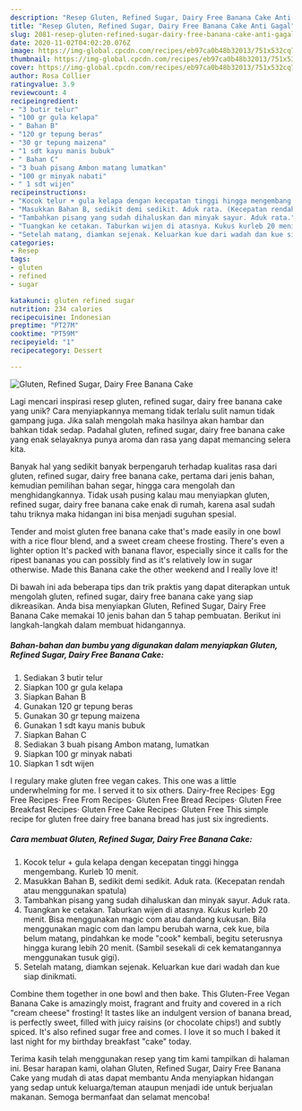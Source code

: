 ```yaml
---
description: "Resep Gluten, Refined Sugar, Dairy Free Banana Cake Anti Gagal"
title: "Resep Gluten, Refined Sugar, Dairy Free Banana Cake Anti Gagal"
slug: 2081-resep-gluten-refined-sugar-dairy-free-banana-cake-anti-gagal
date: 2020-11-02T04:02:20.076Z
image: https://img-global.cpcdn.com/recipes/eb97ca0b48b32013/751x532cq70/gluten-refined-sugar-dairy-free-banana-cake-foto-resep-utama.jpg
thumbnail: https://img-global.cpcdn.com/recipes/eb97ca0b48b32013/751x532cq70/gluten-refined-sugar-dairy-free-banana-cake-foto-resep-utama.jpg
cover: https://img-global.cpcdn.com/recipes/eb97ca0b48b32013/751x532cq70/gluten-refined-sugar-dairy-free-banana-cake-foto-resep-utama.jpg
author: Rosa Collier
ratingvalue: 3.9
reviewcount: 4
recipeingredient:
- "3 butir telur"
- "100 gr gula kelapa"
- " Bahan B"
- "120 gr tepung beras"
- "30 gr tepung maizena"
- "1 sdt kayu manis bubuk"
- " Bahan C"
- "3 buah pisang Ambon matang lumatkan"
- "100 gr minyak nabati"
- " 1 sdt wijen"
recipeinstructions:
- "Kocok telur + gula kelapa dengan kecepatan tinggi hingga mengembang. Kurleb 10 menit."
- "Masukkan Bahan B, sedikit demi sedikit. Aduk rata. (Kecepatan rendah atau menggunakan spatula)"
- "Tambahkan pisang yang sudah dihaluskan dan minyak sayur. Aduk rata."
- "Tuangkan ke cetakan. Taburkan wijen di atasnya. Kukus kurleb 20 menit. Bisa menggunakan magic com atau dandang kukusan. Bila menggunakan magic com dan lampu berubah warna, cek kue, bila belum matang, pindahkan ke mode &#34;cook&#34; kembali, begitu seterusnya hingga kurang lebih 20 menit. (Sambil sesekali di cek kematangannya menggunakan tusuk gigi)."
- "Setelah matang, diamkan sejenak. Keluarkan kue dari wadah dan kue siap dinikmati."
categories:
- Resep
tags:
- gluten
- refined
- sugar

katakunci: gluten refined sugar 
nutrition: 234 calories
recipecuisine: Indonesian
preptime: "PT27M"
cooktime: "PT59M"
recipeyield: "1"
recipecategory: Dessert

---
```



![Gluten, Refined Sugar, Dairy Free Banana Cake](https://img-global.cpcdn.com/recipes/eb97ca0b48b32013/751x532cq70/gluten-refined-sugar-dairy-free-banana-cake-foto-resep-utama.jpg)

Lagi mencari inspirasi resep gluten, refined sugar, dairy free banana cake yang unik? Cara menyiapkannya memang tidak terlalu sulit namun tidak gampang juga. Jika salah mengolah maka hasilnya akan hambar dan bahkan tidak sedap. Padahal gluten, refined sugar, dairy free banana cake yang enak selayaknya punya aroma dan rasa yang dapat memancing selera kita.

Banyak hal yang sedikit banyak berpengaruh terhadap kualitas rasa dari gluten, refined sugar, dairy free banana cake, pertama dari jenis bahan, kemudian pemilihan bahan segar, hingga cara mengolah dan menghidangkannya. Tidak usah pusing kalau mau menyiapkan gluten, refined sugar, dairy free banana cake enak di rumah, karena asal sudah tahu triknya maka hidangan ini bisa menjadi suguhan spesial.

Tender and moist gluten free banana cake that&#39;s made easily in one bowl with a rice flour blend, and a sweet cream cheese frosting. There&#39;s even a lighter option It&#39;s packed with banana flavor, especially since it calls for the ripest bananas you can possibly find as it&#39;s relatively low in sugar otherwise. Made this Banana cake the other weekend and I really love it!


Di bawah ini ada beberapa tips dan trik praktis yang dapat diterapkan untuk mengolah gluten, refined sugar, dairy free banana cake yang siap dikreasikan. Anda bisa menyiapkan Gluten, Refined Sugar, Dairy Free Banana Cake memakai 10 jenis bahan dan 5 tahap pembuatan. Berikut ini langkah-langkah dalam membuat hidangannya.

<!--inarticleads1-->

##### Bahan-bahan dan bumbu yang digunakan dalam menyiapkan Gluten, Refined Sugar, Dairy Free Banana Cake:

1. Sediakan 3 butir telur
1. Siapkan 100 gr gula kelapa
1. Siapkan  Bahan B
1. Gunakan 120 gr tepung beras
1. Gunakan 30 gr tepung maizena
1. Gunakan 1 sdt kayu manis bubuk
1. Siapkan  Bahan C
1. Sediakan 3 buah pisang Ambon matang, lumatkan
1. Siapkan 100 gr minyak nabati
1. Siapkan  1 sdt wijen


I regulary make gluten free vegan cakes. This one was a little underwhelming for me. I served it to six others. Dairy-free Recipes· Egg Free Recipes· Free From Recipes· Gluten Free Bread Recipes· Gluten Free Breakfast Recipes· Gluten Free Cake Recipes· Gluten Free This simple recipe for gluten free dairy free banana bread has just six ingredients. 

<!--inarticleads2-->

##### Cara membuat Gluten, Refined Sugar, Dairy Free Banana Cake:

1. Kocok telur + gula kelapa dengan kecepatan tinggi hingga mengembang. Kurleb 10 menit.
1. Masukkan Bahan B, sedikit demi sedikit. Aduk rata. (Kecepatan rendah atau menggunakan spatula)
1. Tambahkan pisang yang sudah dihaluskan dan minyak sayur. Aduk rata.
1. Tuangkan ke cetakan. Taburkan wijen di atasnya. Kukus kurleb 20 menit. Bisa menggunakan magic com atau dandang kukusan. Bila menggunakan magic com dan lampu berubah warna, cek kue, bila belum matang, pindahkan ke mode &#34;cook&#34; kembali, begitu seterusnya hingga kurang lebih 20 menit. (Sambil sesekali di cek kematangannya menggunakan tusuk gigi).
1. Setelah matang, diamkan sejenak. Keluarkan kue dari wadah dan kue siap dinikmati.


Combine them together in one bowl and then bake. This Gluten-Free Vegan Banana Cake is amazingly moist, fragrant and fruity and covered in a rich &#34;cream cheese&#34; frosting! It tastes like an indulgent version of banana bread, is perfectly sweet, filled with juicy raisins (or chocolate chips!) and subtly spiced. It&#39;s also refined sugar free and comes. I love it so much I baked it last night for my birthday breakfast &#34;cake&#34; today. 

Terima kasih telah menggunakan resep yang tim kami tampilkan di halaman ini. Besar harapan kami, olahan Gluten, Refined Sugar, Dairy Free Banana Cake yang mudah di atas dapat membantu Anda menyiapkan hidangan yang sedap untuk keluarga/teman ataupun menjadi ide untuk berjualan makanan. Semoga bermanfaat dan selamat mencoba!
